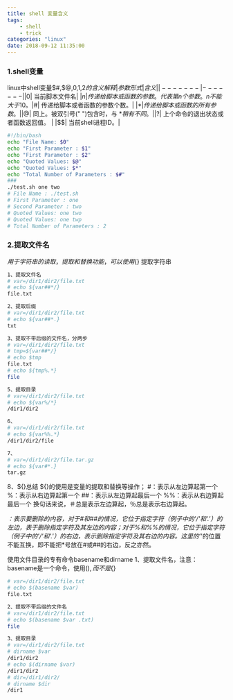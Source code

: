```yaml
---
title: shell 变量含义
tags: 
	- shell
	- trick
categories: "linux"
date: 2018-09-12 11:35:00
---
```


### 1.shell变量
linux中shell变量$#,$@,$0,$1,$2的含义解释
| 参数形式          |           含义 |
| -------           | -------       |
|$0| 当前脚本文件名|
|$n| 传递给脚本或函数的参数。代表第n个参数。n不能大于10。
|$#| 传递给脚本或者函数的参数个数。|
|$*| 传递给脚本或函数的所有参数。|
|$@| 同上。被双引号(" ")包含时，与 $* 稍有不同。|
|$?| 上个命令的退出状态或者函数返回值。 |
|$$| 当前shell进程ID。|
``` Bash {.line-numbers}
#!/bin/bash
echo "File Name: $0"
echo "First Parameter : $1"
echo "First Parameter : $2"
echo "Quoted Values: $@"
echo "Quoted Values: $*"
echo "Total Number of Parameters : $#"
### 
./test.sh one two
# File Name : ./test.sh
# First Parameter : one
# Second Parameter : two
# Quoted Values: one two
# Quoted Values: one twp
# Total Number of Parameters : 2
```


### 2.提取文件名

${}用于字符串的读取，提取和替换功能，可以使用${} 提取字符串
``` Bash
1、提取文件名
# var=/dir1/dir2/file.txt
# echo ${var##*/}
file.txt

2、提取后缀
# var=/dir1/dir2/file.txt
# echo ${var##*.}
txt

3、提取不带后缀的文件名，分两步
# var=/dir1/dir2/file.txt
# tmp=${var##*/}
# echo $tmp
file.txt
# echo ${tmp%.*}
file

5、提取目录
# var=/dir1/dir2/file.txt
# echo ${var%/*}
/dir1/dir2

6、
# var=/dir1/dir2/file.txt
# echo ${var%%.*}
/dir1/dir2/file

7、
# var=/dir1/dir2/file.tar.gz
# echo ${var#*.}
tar.gz
```
8、${}总结
${}的使用是变量的提取和替换等操作；
\#：表示从左边算起第一个
%：表示从右边算起第一个
\##：表示从左边算起最后一个
%%：表示从右边算起最后一个
换句话来说，＃总是表示左边算起，％总是表示右边算起。

*：表示要删除的内容，对于#和##的情况，它位于指定字符（例子中的'/'和'.'）的左边，表于删除指定字符及其左边的内容；对于%和%%的情况，它位于指定字符（例子中的'/'和'.'）的右边，表示删除指定字符及其右边的内容。这里的'*'的位置不能互换，即不能把*号放在#或##的右边，反之亦然。

使用文件目录的专有命令basename和dirname
1、提取文件名，注意：basename是一个命令，使用$(), 而不是${}
``` Bash
# var=/dir1/dir2/file.txt
# echo $(basename $var)
file.txt

2、提取不带后缀的文件名
# var=/dir1/dir2/file.txt
# echo $(basename $var .txt)
file

3、提取目录
# var=/dir1/dir2/file.txt
# dirname $var
/dir1/dir2
# echo $(dirname $var)
/dir1/dir2
# dir=/dir1/dir2/
# dirname $dir
/dir1
```